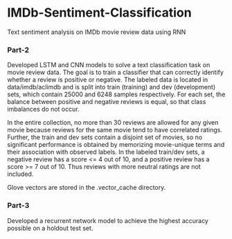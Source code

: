 # IMDb-Sentiment-Classification
Text sentiment analysis on IMDb movie review data using RNN

### Part-2
Developed LSTM and CNN models to solve a text classification task on movie review data. The goal is to train a classifier that can correctly identify whether a review is positive or negative. The labeled data is located in data/imdb/aclimdb and is split into train (training) and dev (development) sets, which contain 25000 and 6248 samples respectively. For each set, the balance between positive and negative reviews is equal, so that class imbalances do not occur.

In the entire collection, no more than 30 reviews are allowed for any given movie because reviews for the same movie tend to have correlated ratings. Further, the train and dev sets contain a disjoint set of movies, so no significant performance is obtained by memorizing movie-unique terms and their association with observed labels. In the labeled train/dev sets, a negative review has a score <= 4 out of 10, and a positive review has a score >= 7 out of 10. Thus reviews with more neutral ratings are not included.

Glove vectors are stored in the .vector_cache directory.

### Part-3
Developed a recurrent network model to achieve the highest accuracy possible on a holdout test set.
